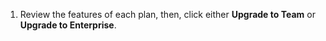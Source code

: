 1. Review the features of each plan, then, click either **Upgrade to Team** or **Upgrade to Enterprise**.
